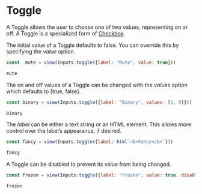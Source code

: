 # Toggle

A Toggle allows the user to choose one of two values, representing on or off. A Toggle is a specialized form of [Checkbox](./checkbox).

The initial value of a Toggle defaults to false. You can override this by specifying the *value* option.

```js echo
const  mute = view(Inputs.toggle({label: "Mute", value: true}))
```

```js echo
mute
```

The on and off values of a Toggle can be changed with the *values* option which defaults to [true, false].

```js echo
const binary = view(Inputs.toggle({label: "Binary", values: [1, 0]}))
```

```js echo
binary
```

The *label* can be either a text string or an HTML element. This allows more control over the label’s appearance, if desired.

```js echo
const fancy = view(Inputs.toggle({label: html`<b>Fancy</b>`}))
```

```js echo
fancy
```

A Toggle can be disabled to prevent its value from being changed.

```js echo
const frozen = view(Inputs.toggle({label: "Frozen", value: true, disabled: true}))
```

```js echo
frozen
```

